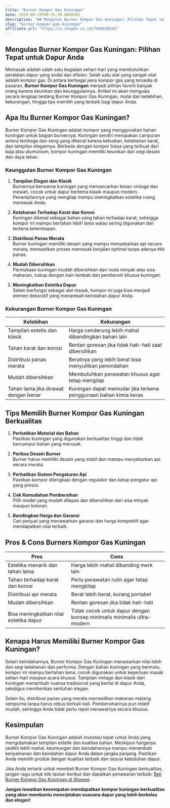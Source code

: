 ```yaml
---
title: "Burner Kompor Gas Kuningan"
date: 2025-09-19T08:15:39.880836Z
description: "## Mengulas Burner Kompor Gas Kuningan: Pilihan Tepat untuk Dapur Anda..."
slug: "burner-kompor-gas-kuningan"
affiliate_url: "https://s.shopee.co.id/7V44C68VX2"
---
```

## Mengulas Burner Kompor Gas Kuningan: Pilihan Tepat untuk Dapur Anda

Memasak adalah salah satu kegiatan sehari-hari yang membutuhkan peralatan dapur yang andal dan efisien. Salah satu alat yang sangat vital adalah kompor gas. Di antara berbagai jenis kompor gas yang tersedia di pasaran, **Burner Kompor Gas Kuningan** menjadi pilihan favorit banyak orang karena keunikan dan keunggulannya. Artikel ini akan mengulas secara lengkap tentang Burner Kompor Gas Kuningan, mulai dari kelebihan, kekurangan, hingga tips memilih yang terbaik bagi dapur Anda.

## Apa Itu Burner Kompor Gas Kuningan?

Burner Kompor Gas Kuningan adalah kompor yang menggunakan bahan kuningan untuk bagian burnernya. Kuningan sendiri merupakan campuran antara tembaga dan seng yang dikenal karena kekuatan, ketahanan karat, dan tampilan elegannya. Berbeda dengan kompor biasa yang terbuat dari baja atau alumunium, kompor kuningan memiliki keunikan dari segi desain dan daya tahan.

### Keunggulan Burner Kompor Gas Kuningan

1. **Tampilan Elegan dan Klasik**  
   Burnernya berwarna kuningan yang memancarkan kesan vintage dan mewah, cocok untuk dapur bertema klasik maupun modern. Penampilannya yang mengilap mampu meningkatkan estetika ruang memasak Anda.

2. **Ketahanan Terhadap Karat dan Korosi**  
   Kuningan dikenal sebagai bahan yang tahan terhadap karat, sehingga kompor ini mampu bertahan lebih lama walau sering digunakan dan terkena kelembapan.

3. **Distribusi Panas Merata**  
   Burner kuningan memiliki desain yang mampu menyebarkan api secara merata, memastikan proses memasak berjalan optimal tanpa adanya titik panas.

4. **Mudah Dibersihkan**  
   Permukaan kuningan mudah dibersihkan dari noda minyak atau sisa makanan, cukup dengan kain lembab dan pembersih khusus kuningan.

5. **Meningkatkan Estetika Dapur**  
   Selain berfungsi sebagai alat masak, kompor ini juga bisa menjadi elemen dekoratif yang menambah keindahan dapur Anda.

### Kekurangan Burner Kompor Gas Kuningan

| Kelebihan | Kekurangan |
| --- | --- |
| Tampilan estetis dan klasik | Harga cenderung lebih mahal dibandingkan bahan lain |
| Tahan karat dan korosi | Rentan goresan jika tidak hati-hati saat dibersihkan |
| Distribusi panas merata | Beratnya yang lebih berat bisa menyulitkan pemindahan |
| Mudah dibersihkan | Membutuhkan perawatan khusus agar tetap mengilap |
| Tahan lama jika dirawat dengan benar | Kuningan dapat memudar jika terkena penggunaan bahan kimia keras |

## Tips Memilih Burner Kompor Gas Kuningan Berkualitas

1. **Perhatikan Material dan Bahan**  
   Pastikan kuningan yang digunakan berkualitas tinggi dan tidak bercampur bahan yang merusak.

2. **Periksa Desain Burner**  
   Burner harus memiliki desain yang stabil dan mampu menyebarkan api secara merata.

3. **Perhatikan Sistem Pengaturan Api**  
   Pastikan kompor dilengkapi dengan regulator dan katup pengatur api yang presisi.

4. **Cek Kemudahan Pembersihan**  
   Pilih model yang mudah dilepas dan dibersihkan dari sisa minyak maupun kotoran.

5. **Bandingkan Harga dan Garansi**  
   Cari penjual yang menawarkan garansi dan harga kompetitif agar mendapatkan nilai terbaik.

## Pros & Cons Burners Kompor Gas Kuningan

| **Pros** | **Cons** |
| --- | --- |
| Estetika menarik dan tahan lama | Harga lebih mahal dibanding merk lain |
| Tahan terhadap karat dan korosi | Perlu perawatan rutin agar tetap mengkilap |
| Distribusi api merata | Berat lebih berat, kurang portabel |
| Mudah dibersihkan | Rentan goresan jika tidak hati-hati |
| Bisa meningkatkan nilai estetika dapur | Tidak cocok untuk dapur dengan konsep minimalis minimalis ultra-modern |

## Kenapa Harus Memiliki Burner Kompor Gas Kuningan?

Selain keindahannya, Burner Kompor Gas Kuningan menawarkan nilai lebih dari segi ketahanan dan performa. Dengan bahan kuningan yang bermutu, kompor ini mampu bertahan lama, cocok digunakan untuk keperluan masak sehari-hari maupun acara khusus. Tampilan vintage dan klasik dari kuningan menambah nuansa tradisional yang kental di dapur Anda, sekaligus memberikan sentuhan elegan.

Selain itu, distribusi panas yang merata memastikan makanan matang sempurna tanpa harus rebus berkali-kali. Pembersihannya pun relatif mudah, sehingga Anda tidak perlu repot merawatnya secara khusus.

## Kesimpulan

Burner Kompor Gas Kuningan adalah investasi tepat untuk Anda yang mengutamakan tampilan estetik dan kualitas bahan. Meskipun harganya sedikit lebih mahal, keuntungan dan keindahannya mampu menambah kenyamanan dan keindahan dapur Anda dalam jangka panjang. Pastikan Anda memilih produk dengan kualitas terbaik dan sesuai kebutuhan dapur.

Jika Anda tertarik untuk membeli Burner Kompor Gas Kuningan berkualitas, jangan ragu untuk klik tautan berikut dan dapatkan penawaran terbaik: [Beli Burner Kompor Gas Kuningan di Shopee](https://s.shopee.co.id/7V44C68VX2).

**Jangan lewatkan kesempatan mendapatkan kompor kuningan berkualitas yang akan membantu menciptakan suasana dapur yang lebih berkelas dan elegan!**
